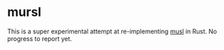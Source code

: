 # mursl

This is a super experimental attempt at re-implementing [musl](musl-libc.org) in Rust. No progress to report yet.
